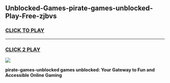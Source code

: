 
## Unblocked-Games-pirate-games-unblocked-Play-Free-zjbvs
<h3>
<a href="https://premium76.site?title=pirate-games-unblocked&ref=18A">CLICK TO PLAY</a></h3>
<hr>

<h3>
<a href="https://premium76.site?title=pirate-games-unblocked&ref=18A">CLICK 2 PLAY</a>
  
</h3>

<a href="https://premium76.site?title=pirate-games-unblocked&ref=18A"><img src="https://clearcache.store/games.png"></a>


**pirate-games-unblocked games unblocked: Your Gateway to Fun and Accessible Online Gaming**

